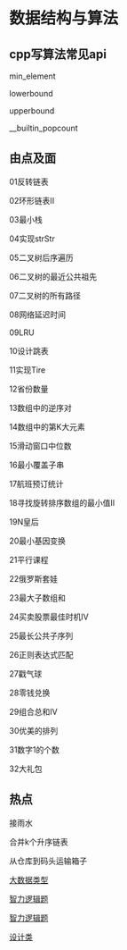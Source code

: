 # 数据结构与算法


## cpp写算法常见api

min_element

lowerbound

upperbound

__builtin_popcount


## 由点及面

01反转链表

02环形链表II

03最小栈

04实现strStr

05二叉树后序遍历

06二叉树的最近公共祖先

07二叉树的所有路径

08网络延迟时间

09LRU

10设计跳表

11实现Tire

12省份数量

13数组中的逆序对

14数组中的第K大元素

15滑动窗口中位数

16最小覆盖子串

17航班预订统计

18寻找旋转排序数组的最小值II

19N皇后

20最小基因变换

21平行课程

22俄罗斯套娃

23最大子数组和

24买卖股票最佳时机IV

25最长公共子序列

26正则表达式匹配

27戳气球

28零钱兑换

29组合总和IV

30优美的排列

31数字1的个数

32大礼包

## 热点

接雨水

合并k个升序链表

从仓库到码头运输箱子


[大数据类型](https://blog.51cto.com/u_8887390/3308860)

[智力逻辑题](https://www.nowcoder.com/discuss/post/422437030006673408) 

[智力逻辑题](https://interviewguide.cn/notes/03-hunting_job/02-interview/06-intelligence.html)

[设计类](https://soulmachine.gitbooks.io/system-design/content/cn/)























